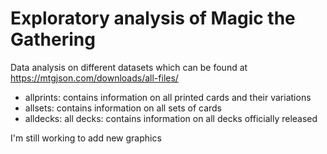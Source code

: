 # Exploratory analysis of Magic the Gathering

Data analysis on different datasets which can be found at https://mtgjson.com/downloads/all-files/

- allprints: contains information on all printed cards and their variations
- allsets: contains information on all sets of cards
- alldecks: all decks: contains information on all decks officially released

I'm still working to add new graphics
